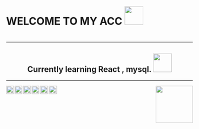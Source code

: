 <h1>WELCOME TO MY ACC <img src=https://s3.getstickerpack.com/storage/uploads/sticker-pack/genshin-impact-nahida/sticker_1.png?19c9118b64e41b7dbb81838878d341ee&d=200x200 width=50px height=50px><h1>
<hr>

<h2><center>
Currently learning React , mysql. <img src="https://malibu.sfo3.cdn.digitaloceanspaces.com/2022/12/06/file_10421033_512x512.webp" width=50px height=50px> </center></h2>
<hr>
<img src="https://static-00.iconduck.com/assets.00/c-sharp-c-icon-456x512-9sej0lrz.png" height=22px width=20px align="left">
 <img src="https://cdn-icons-png.flaticon.com/512/5968/5968350.png" height=22px width=20px align="left">
 <img src="https://cdn-icons-png.flaticon.com/512/732/732212.png" height=22px width=20px align="left">
  <img src="https://cdn-icons-png.flaticon.com/512/6132/6132222.png" height=22px width=20px align="left">
  <img src="https://cdn4.iconfinder.com/data/icons/social-media-logos-6/512/121-css3-512.png" height=22px width=20px align="left">
    <img src="https://cdn-icons-png.flaticon.com/512/5968/5968332.png" height=22px width=auto align="left">
  

 
  
  
  
  <img src="https://static.wikia.nocookie.net/gensin-impact/images/e/e4/Icon_Emoji_Paimon%27s_Paintings_19_Nahida_3.png/revision/latest/scale-to-width-down/250?cb=20221124043005"  align="right" width=100px height=100px>
  
  

  
 


